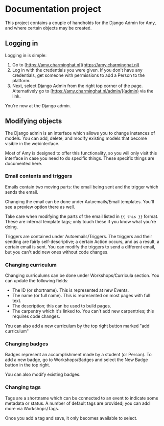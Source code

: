 # Documentation project

This project contains a couple of handholds for the Django Admin for Amy, and where certain objects may be created.

## Logging in

Logging in is simple:

1. Go to [https://amy.charminghat.nl](https://amy.charminghat.nl)
2. Log in with the credentials you were given. If you don't have any credentials, get someone with permissions to add a Person to the platform.
3. Next, select Django Admin from the right top corner of the page. Alternatively go to [https://amy.charminghat.nl/admin/](admin) via the link.

You're now at the Django admin.

## Modifying objects

The Django admin is an interface which allows you to change instances of models. You can add, delete, and modify existing models that become visible in the webinterface.

Most of Amy is designed to offer this functionality, so you will only visit this interface in case you need to do specific things. These specific things are documented here.

### Email contents and triggers

Emails contain two moving parts: the email being sent and the trigger which sends the email.

Changing the email can be done under Autoemails/Email templates. You'll see a preview option there as well. 

Take care when modifying the parts of the email listed in `{{ this }}` format. These are internal template tags; only touch these if you know what you're doing.

Triggers are contained under Autoemails/Triggers. The triggers and their sending are fairly self-descriptive; a certain Action occurs, and as a result, a certain email is sent. You can modify the triggers to send a different email, but you can't add new ones without code changes.

### Changing curriculum

Changing curriculums can be done under Workshops/Curricula section. You can update the following fields:

- The ID (or shortname). This is represented at new Events.
- The name (or full name). This is represented on most pages with full text.
- The description; this can be used to build pages.
- The carpentry which it's linked to. You can't add new carpentries; this requires code changes.

You can also add a new curriculum by the top right button marked "add curriculum"

### Changing badges

Badges represent an accomplishment made by a student (or Person). To add a new badge, go to Workshops/Badges and select the New Badge button in the top right.

You can also modify existing badges.

### Changing tags

Tags are a shortname which can be connected to an event to indicate some metadata or status. A number of default tags are provided; you can add more via Workshops/Tags. 

Once you add a tag and save, it only becomes available to select. 


